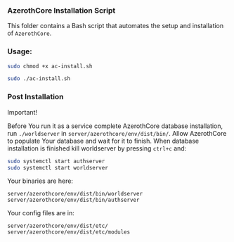 ### AzerothCore Installation Script

This folder contains a Bash script that automates the setup and installation of `AzerothCore`.


### Usage:
```bash
sudo chmod +x ac-install.sh
```
```bash
sudo ./ac-install.sh 
```

### Post Installation
Important!

Before You run it as a service complete AzerothCore database installation,
run ```./worldserver``` in ```server/azerothcore/env/dist/bin/```.
Allow AzerothCore to populate Your database and wait for it to finish.
When database installation is finished kill worldserver by pressing ```ctrl+c``` and:

```bash
sudo systemctl start authserver
sudo systemctl start worldserver
```

Your binaries are here:
```
server/azerothcore/env/dist/bin/worldserver
server/azerothcore/env/dist/bin/authserver
```

Your config files are in:

```
server/azerothcore/env/dist/etc/
server/azerothcore/env/dist/etc/modules
```




